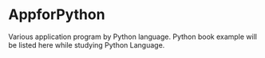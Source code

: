 # AppforPython
Various application program by Python language.
Python book example will be listed here while studying Python Language.
